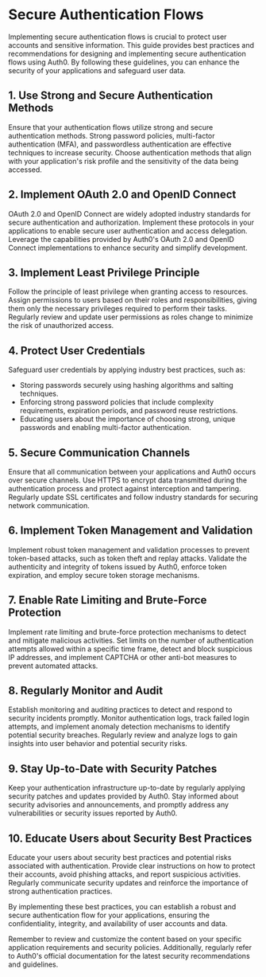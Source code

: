 # Secure Authentication Flows

Implementing secure authentication flows is crucial to protect user accounts and sensitive information. This guide provides best practices and recommendations for designing and implementing secure authentication flows using Auth0. By following these guidelines, you can enhance the security of your applications and safeguard user data.

## 1. Use Strong and Secure Authentication Methods

Ensure that your authentication flows utilize strong and secure authentication methods. Strong password policies, multi-factor authentication (MFA), and passwordless authentication are effective techniques to increase security. Choose authentication methods that align with your application's risk profile and the sensitivity of the data being accessed.

## 2. Implement OAuth 2.0 and OpenID Connect

OAuth 2.0 and OpenID Connect are widely adopted industry standards for secure authentication and authorization. Implement these protocols in your applications to enable secure user authentication and access delegation. Leverage the capabilities provided by Auth0's OAuth 2.0 and OpenID Connect implementations to enhance security and simplify development.

## 3. Implement Least Privilege Principle

Follow the principle of least privilege when granting access to resources. Assign permissions to users based on their roles and responsibilities, giving them only the necessary privileges required to perform their tasks. Regularly review and update user permissions as roles change to minimize the risk of unauthorized access.

## 4. Protect User Credentials

Safeguard user credentials by applying industry best practices, such as:

- Storing passwords securely using hashing algorithms and salting techniques.
- Enforcing strong password policies that include complexity requirements, expiration periods, and password reuse restrictions.
- Educating users about the importance of choosing strong, unique passwords and enabling multi-factor authentication.

## 5. Secure Communication Channels

Ensure that all communication between your applications and Auth0 occurs over secure channels. Use HTTPS to encrypt data transmitted during the authentication process and protect against interception and tampering. Regularly update SSL certificates and follow industry standards for securing network communication.

## 6. Implement Token Management and Validation

Implement robust token management and validation processes to prevent token-based attacks, such as token theft and replay attacks. Validate the authenticity and integrity of tokens issued by Auth0, enforce token expiration, and employ secure token storage mechanisms.

## 7. Enable Rate Limiting and Brute-Force Protection

Implement rate limiting and brute-force protection mechanisms to detect and mitigate malicious activities. Set limits on the number of authentication attempts allowed within a specific time frame, detect and block suspicious IP addresses, and implement CAPTCHA or other anti-bot measures to prevent automated attacks.

## 8. Regularly Monitor and Audit

Establish monitoring and auditing practices to detect and respond to security incidents promptly. Monitor authentication logs, track failed login attempts, and implement anomaly detection mechanisms to identify potential security breaches. Regularly review and analyze logs to gain insights into user behavior and potential security risks.

## 9. Stay Up-to-Date with Security Patches

Keep your authentication infrastructure up-to-date by regularly applying security patches and updates provided by Auth0. Stay informed about security advisories and announcements, and promptly address any vulnerabilities or security issues reported by Auth0.

## 10. Educate Users about Security Best Practices

Educate your users about security best practices and potential risks associated with authentication. Provide clear instructions on how to protect their accounts, avoid phishing attacks, and report suspicious activities. Regularly communicate security updates and reinforce the importance of strong authentication practices.

By implementing these best practices, you can establish a robust and secure authentication flow for your applications, ensuring the confidentiality, integrity, and availability of user accounts and data.

Remember to review and customize the content based on your specific application requirements and security policies. Additionally, regularly refer to Auth0's official documentation for the latest security recommendations and guidelines.

